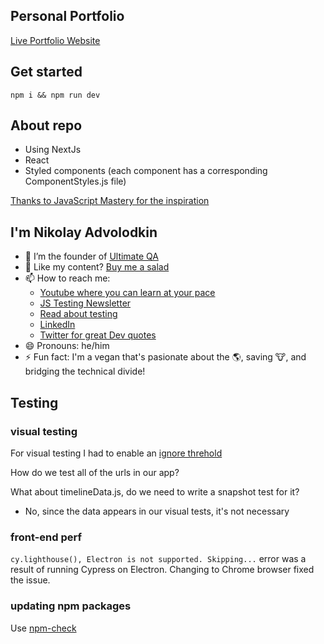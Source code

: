 ## Personal Portfolio

[Live Portfolio Website](https://www.nikolay.tech/)

## Get started

```
npm i && npm run dev
```

## About repo

- Using NextJs
- React
- Styled components (each component has a corresponding ComponentStyles.js file)

[Thanks to JavaScript Mastery for the inspiration](https://www.youtube.com/watch?v=OPaLnMw2i_0&list=PL1YmAbfxmHuOsV3zmAnncnql3MMsIeO2_&index=24)

## I'm Nikolay Advolodkin

- 🔭 I’m the founder of [Ultimate QA](https://ultimateqa.com/)
- 🥗 Like my content? [Buy me a salad](https://www.buymeacoffee.com/nikolaya)
- 📫 How to reach me:
  - [Youtube where you can learn at your pace](https://www.youtube.com/ultimateqa?sub_confirmation=1)
  - [JS Testing Newsletter](https://ultimateqa.ck.page/js-testing-tips)
  - [Read about testing](https://ultimateqa.com/)
  - [LinkedIn](https://www.linkedin.com/in/nikolayadvolodkin/)
  - [Twitter for great Dev quotes](https://twitter.com/intent/follow?screen_name=nikolay_a00&region=follow_link)
- 😄 Pronouns: he/him
- ⚡ Fun fact: I'm a vegan that's pasionate about the 🌎, saving 🐮, and bridging the technical divide!

## Testing

### visual testing

For visual testing I had to enable an [ignore threhold](https://docs.happo.io/docs/compare-threshold)

How do we test all of the urls in our app?

What about timelineData.js, do we need to write a snapshot test for it?

- No, since the data appears in our visual tests, it's not necessary

### front-end perf

`cy.lighthouse(), Electron is not supported. Skipping...` error was a result of running Cypress on Electron. Changing to Chrome browser fixed the issue.

### updating npm packages

Use [npm-check](https://koalatea.io/how-to-update-all-your-npm-packages-at-once)

